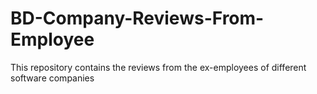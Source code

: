 # BD-Company-Reviews-From-Employee
This repository contains the reviews from the ex-employees of  different software companies
